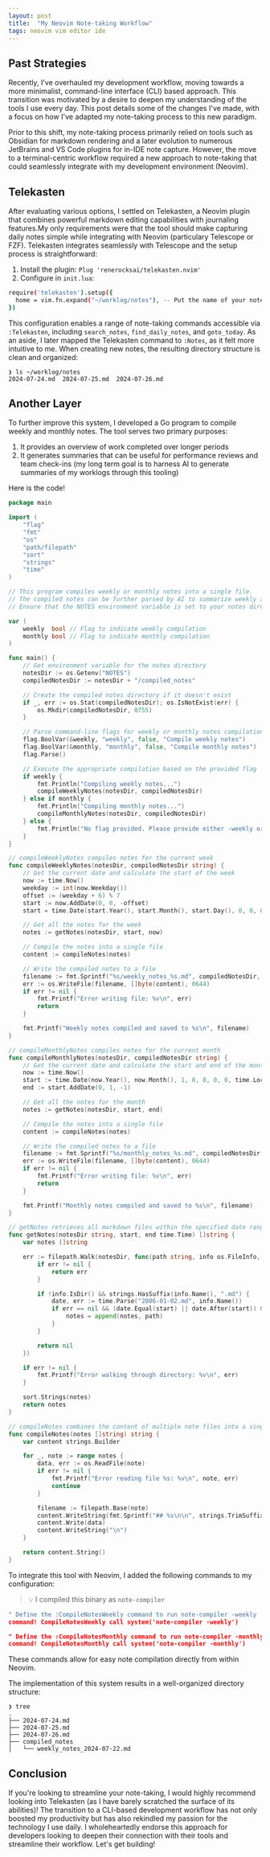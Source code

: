 ```yaml
---
layout: post
title:  "My Neovim Note-taking Workflow"
tags: neovim vim editor ide
---
```


## Past Strategies

Recently, I've overhauled my development workflow, moving towards a more minimalist, command-line interface (CLI) based approach. This transition was motivated by a desire to deepen my understanding of the tools I use every day. This post details some of the changes I've made, with a focus on how I've adapted my note-taking process to this new paradigm.

Prior to this shift, my note-taking process primarily relied on tools such as Obsidian for markdown rendering and a later evolution to numerous JetBrains and VS Code plugins for in-IDE note capture. However, the move to a terminal-centric workflow required a new approach to note-taking that could seamlessly integrate with my development environment (Neovim).

## Telekasten

After evaluating various options, I settled on Telekasten, a Neovim plugin that combines powerful markdown editing capabilities with journaling features.My only requirements were that the tool should make capturing daily notes simple while integrating with Neovim (particulary Telescope or FZF).  Telekasten integrates seamlessly with Telescope and the setup process is straightforward:

1. Install the plugin: `Plug 'renerocksai/telekasten.nvim'`
2. Configure in `init.lua`:

```sh
require('telekasten').setup({
  home = vim.fn.expand("~/worklog/notes"), -- Put the name of your notes directory here
})
```

This configuration enables a range of note-taking commands accessible via `:Telekasten`, including `search_notes`, `find_daily_notes`, and `goto_today`. As an aside, I later mapped the Telekasten command to `:Notes`, as it felt more intuitive to me. When creating new notes, the resulting directory structure is clean and organized:

```console
❯ ls ~/worklog/notes
2024-07-24.md  2024-07-25.md  2024-07-26.md
```

## Another Layer

To further improve this system, I developed a Go program to compile weekly and monthly notes. The tool serves two primary purposes:

1. It provides an overview of work completed over longer periods
2. It generates summaries that can be useful for performance reviews and team check-ins (my long term goal is to harness AI to generate summaries of my worklogs through this tooling)

Here is the code!

```go
package main

import (
	"flag"
	"fmt"
	"os"
	"path/filepath"
	"sort"
	"strings"
	"time"
)

// This program compiles weekly or monthly notes into a single file.
// The compiled notes can be further parsed by AI to summarize weekly and monthly worklogs.
// Ensure that the NOTES environment variable is set to your notes directory before running the program.

var (
	weekly  bool // Flag to indicate weekly compilation
	monthly bool // Flag to indicate monthly compilation
)

func main() {
	// Get environment variable for the notes directory
	notesDir := os.Getenv("NOTES")
	compiledNotesDir := notesDir + "/compiled_notes"

	// Create the compiled notes directory if it doesn't exist
	if _, err := os.Stat(compiledNotesDir); os.IsNotExist(err) {
		os.Mkdir(compiledNotesDir, 0755)
	}

	// Parse command-line flags for weekly or monthly notes compilation
	flag.BoolVar(&weekly, "weekly", false, "Compile weekly notes")
	flag.BoolVar(&monthly, "monthly", false, "Compile monthly notes")
	flag.Parse()

	// Execute the appropriate compilation based on the provided flag
	if weekly {
		fmt.Println("Compiling weekly notes...")
		compileWeeklyNotes(notesDir, compiledNotesDir)
	} else if monthly {
		fmt.Println("Compiling monthly notes...")
		compileMonthlyNotes(notesDir, compiledNotesDir)
	} else {
		fmt.Println("No flag provided. Please provide either -weekly or -monthly")
	}
}

// compileWeeklyNotes compiles notes for the current week
func compileWeeklyNotes(notesDir, compiledNotesDir string) {
	// Get the current date and calculate the start of the week
	now := time.Now()
	weekday := int(now.Weekday())
	offset := (weekday + 6) % 7
	start := now.AddDate(0, 0, -offset)
	start = time.Date(start.Year(), start.Month(), start.Day(), 0, 0, 0, 0, time.Local)

	// Get all the notes for the week
	notes := getNotes(notesDir, start, now)

	// Compile the notes into a single file
	content := compileNotes(notes)

	// Write the compiled notes to a file
	filename := fmt.Sprintf("%s/weekly_notes_%s.md", compiledNotesDir, start.Format("2006-01-02"))
	err := os.WriteFile(filename, []byte(content), 0644)
	if err != nil {
		fmt.Printf("Error writing file: %v\n", err)
		return
	}

	fmt.Printf("Weekly notes compiled and saved to %s\n", filename)
}

// compileMonthlyNotes compiles notes for the current month
func compileMonthlyNotes(notesDir, compiledNotesDir string) {
	// Get the current date and calculate the start and end of the month
	now := time.Now()
	start := time.Date(now.Year(), now.Month(), 1, 0, 0, 0, 0, time.Local)
	end := start.AddDate(0, 1, -1)

	// Get all the notes for the month
	notes := getNotes(notesDir, start, end)

	// Compile the notes into a single file
	content := compileNotes(notes)

	// Write the compiled notes to a file
	filename := fmt.Sprintf("%s/monthly_notes_%s.md", compiledNotesDir, start.Format("2006-01"))
	err := os.WriteFile(filename, []byte(content), 0644)
	if err != nil {
		fmt.Printf("Error writing file: %v\n", err)
		return
	}

	fmt.Printf("Monthly notes compiled and saved to %s\n", filename)
}

// getNotes retrieves all markdown files within the specified date range
func getNotes(notesDir string, start, end time.Time) []string {
	var notes []string

	err := filepath.Walk(notesDir, func(path string, info os.FileInfo, err error) error {
		if err != nil {
			return err
		}

		if !info.IsDir() && strings.HasSuffix(info.Name(), ".md") {
			date, err := time.Parse("2006-01-02.md", info.Name())
			if err == nil && (date.Equal(start) || date.After(start)) && (date.Equal(end) || date.Before(end)) {
				notes = append(notes, path)
			}
		}

		return nil
	})

	if err != nil {
		fmt.Printf("Error walking through directory: %v\n", err)
	}

	sort.Strings(notes)
	return notes
}

// compileNotes combines the content of multiple note files into a single string
func compileNotes(notes []string) string {
	var content strings.Builder

	for _, note := range notes {
		data, err := os.ReadFile(note)
		if err != nil {
			fmt.Printf("Error reading file %s: %v\n", note, err)
			continue
		}

		filename := filepath.Base(note)
		content.WriteString(fmt.Sprintf("## %s\n\n", strings.TrimSuffix(filename, ".md")))
		content.Write(data)
		content.WriteString("\n")
	}

	return content.String()
}
```

To integrate this tool with Neovim, I added the following commands to my configuration:

> :bulb: I compiled this binary as `note-compiler`

```lua
" Define the :CompileNotesWeekly command to run note-compiler -weekly
command! CompileNotesWeekly call system('note-compiler -weekly')

" Define the :CompileNotesMonthly command to run note-compiler -monthly
command! CompileNotesMonthly call system('note-compiler -monthly')
```

These commands allow for easy note compilation directly from within Neovim.

The implementation of this system results in a well-organized directory structure:

```console
❯ tree
.
├── 2024-07-24.md
├── 2024-07-25.md
├── 2024-07-26.md
├── compiled_notes
│   └── weekly_notes_2024-07-22.md
```

## Conclusion

If you're looking to streamline your note-taking, I would highly recommend looking into Telekasten (as I have barely scratched the surface of its abilities)! The transition to a CLI-based development workflow has not only boosted my productivity but has also rekindled my passion for the technology I use daily. I wholeheartedly endorse this approach for developers looking to deepen their connection with their tools and streamline their workflow. Let's get building!
